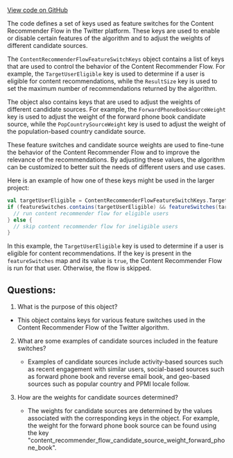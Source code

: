 [View code on GitHub](https://github.com/misbahsy/the-algorithm/follow-recommendations-service/server/src/main/scala/com/twitter/follow_recommendations/flows/content_recommender_flow/ContentRecommenderFlowFeatureSwitchKeys.scala)

The code defines a set of keys used as feature switches for the Content Recommender Flow in the Twitter platform. These keys are used to enable or disable certain features of the algorithm and to adjust the weights of different candidate sources. 

The `ContentRecommenderFlowFeatureSwitchKeys` object contains a list of keys that are used to control the behavior of the Content Recommender Flow. For example, the `TargetUserEligible` key is used to determine if a user is eligible for content recommendations, while the `ResultSize` key is used to set the maximum number of recommendations returned by the algorithm. 

The object also contains keys that are used to adjust the weights of different candidate sources. For example, the `ForwardPhoneBookSourceWeight` key is used to adjust the weight of the forward phone book candidate source, while the `PopCountrySourceWeight` key is used to adjust the weight of the population-based country candidate source. 

These feature switches and candidate source weights are used to fine-tune the behavior of the Content Recommender Flow and to improve the relevance of the recommendations. By adjusting these values, the algorithm can be customized to better suit the needs of different users and use cases. 

Here is an example of how one of these keys might be used in the larger project:

```scala
val targetUserEligible = ContentRecommenderFlowFeatureSwitchKeys.TargetUserEligible
if (featureSwitches.contains(targetUserEligible) && featureSwitches(targetUserEligible)) {
  // run content recommender flow for eligible users
} else {
  // skip content recommender flow for ineligible users
}
```

In this example, the `TargetUserEligible` key is used to determine if a user is eligible for content recommendations. If the key is present in the `featureSwitches` map and its value is `true`, the Content Recommender Flow is run for that user. Otherwise, the flow is skipped.
## Questions: 
 1. What is the purpose of this object?
   - This object contains keys for various feature switches used in the Content Recommender Flow of the Twitter algorithm.

2. What are some examples of candidate sources included in the feature switches?
   - Examples of candidate sources include activity-based sources such as recent engagement with similar users, social-based sources such as forward phone book and reverse email book, and geo-based sources such as popular country and PPMI locale follow.

3. How are the weights for candidate sources determined?
   - The weights for candidate sources are determined by the values associated with the corresponding keys in the object. For example, the weight for the forward phone book source can be found using the key "content_recommender_flow_candidate_source_weight_forward_phone_book".